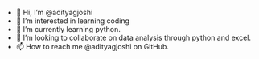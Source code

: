 - 👋 Hi, I’m @adityagjoshi
- 👀 I’m interested in learning coding
- 🌱 I’m currently learning python.
- 💞️ I’m looking to collaborate on data analysis through python and excel.
- 📫 How to reach me @adityagjoshi on GitHub.

<!---
adityagjoshi/adityagjoshi is a ✨ special ✨ repository because its `README.md` (this file) appears on your GitHub profile.
You can click the Preview link to take a look at your changes.
--->
